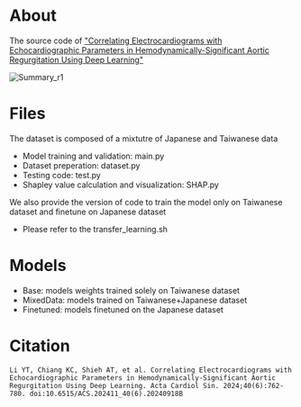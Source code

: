 # About 
The source code of ["Correlating Electrocardiograms with Echocardiographic Parameters in Hemodynamically-Significant Aortic Regurgitation Using Deep Learning"](https://pubmed.ncbi.nlm.nih.gov/39582843/)

![Summary_r1](https://github.com/user-attachments/assets/d69cd1ae-5163-40e5-be92-a6b295a0e6ee)



# Files
The dataset is composed of a mixtutre of Japanese and Taiwanese data
* Model training and validation: main.py  
* Dataset preperation: dataset.py  
* Testing code: test.py  
* Shapley value calculation and visualization: SHAP.py  
  
We also provide the version of code to train the model only on Taiwanese dataset and finetune on Japanese dataset
* Please refer to the transfer_learning.sh


# Models
* Base: models weights trained solely on Taiwanese dataset
* MixedData: models trained on Taiwanese+Japanese dataset
* Finetuned: models finetuned on the Japanese dataset
  
# Citation
    Li YT, Chiang KC, Shieh AT, et al. Correlating Electrocardiograms with Echocardiographic Parameters in Hemodynamically-Significant Aortic Regurgitation Using Deep Learning. Acta Cardiol Sin. 2024;40(6):762-780. doi:10.6515/ACS.202411_40(6).20240918B
